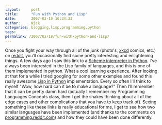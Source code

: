 ```yaml
---
layout:     post
title:      "Fun with Python and Lisp"
date:       2007-02-19 10:34:33
author:     Nick
categories: blogging,lisp,programming,python
tags:  
permalink: /2007/02/19/fun-with-python-and-lisp/
---
```

Once you fight your way through all of the junk (photo's, [xkcd](http://xkcd.com) comics, etc.) on [reddit](http://reddit.com), you'll occasionally find some pretty interesting and enlightening things. A few days ago I saw this link to a [Scheme interpreter in Python](http://thinkpython.blogspot.com/2005/02/simple-scheme-interpreter.html). I've always been interested in the Lisp family of languages, and this is one of them implemented in python. What a cool learning experience. After looking at that for a while I tried googling for some other examples and found this really awesome [Lisp in Python](http://www.ibiblio.org/obp/py4fun/lisp/lisp.html) implementation. Every so often I'll think to myself "Wow, how hard can it be to make a language?" Then I'll remember that it can be pretty damn hard (actually I remember my Programming Languages Concepts class, then I get the shakes thinking about all of the edge cases and other complications that you have to keep track of). Seeing something like these links is really educational for me, I get to see how two similar languages have been implemented (and thanks to the comments on [programming.reddit.com](http://programming.reddit.com/)) and how they could have been done differently.
